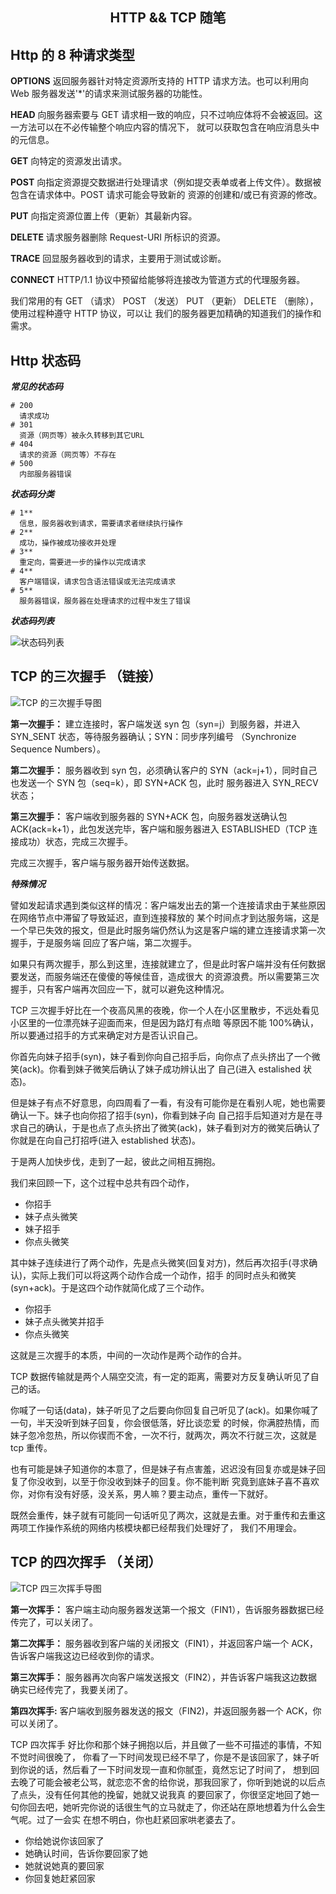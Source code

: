 <h2 align="center">HTTP && TCP 随笔</h2>

## Http 的 8 种请求类型

**OPTIONS**
返回服务器针对特定资源所支持的 HTTP 请求方法。也可以利用向 Web 服务器发送'\*'的请求来测试服务器的功能性。

**HEAD**
向服务器索要与 GET 请求相一致的响应，只不过响应体将不会被返回。这一方法可以在不必传输整个响应内容的情况下，
就可以获取包含在响应消息头中的元信息。

**GET**
向特定的资源发出请求。

**POST**
向指定资源提交数据进行处理请求（例如提交表单或者上传文件）。数据被包含在请求体中。POST 请求可能会导致新的
资源的创建和/或已有资源的修改。

**PUT**
向指定资源位置上传（更新）其最新内容。

**DELETE**
请求服务器删除 Request-URI 所标识的资源。

**TRACE**
回显服务器收到的请求，主要用于测试或诊断。

**CONNECT**
HTTP/1.1 协议中预留给能够将连接改为管道方式的代理服务器。

我们常用的有 GET （请求） POST （发送） PUT （更新） DELETE （删除），使用过程种遵守 HTTP 协议，可以让
我们的服务器更加精确的知道我们的操作和需求。

## Http 状态码

**_常见的状态码_**

```
# 200
  请求成功
# 301
  资源（网页等）被永久转移到其它URL
# 404
  请求的资源（网页等）不存在
# 500
  内部服务器错误
```

**_状态码分类_**

```
# 1**
  信息，服务器收到请求，需要请求者继续执行操作
# 2**
  成功，操作被成功接收并处理
# 3**
  重定向，需要进一步的操作以完成请求
# 4**
  客户端错误，请求包含语法错误或无法完成请求
# 5**
  服务器错误，服务器在处理请求的过程中发生了错误
```

**_状态码列表_**

![状态码列表](../../assets/HttpCode.png)

## TCP 的三次握手 （链接）

![TCP 的三次握手导图](../../assets/TCP3.png)

**第一次握手：**
建立连接时，客户端发送 syn 包（syn=j）到服务器，并进入 SYN_SENT 状态，等待服务器确认；SYN：同步序列编号
（Synchronize Sequence Numbers）。

**第二次握手：**
服务器收到 syn 包，必须确认客户的 SYN（ack=j+1），同时自己也发送一个 SYN 包（seq=k），即 SYN+ACK 包，此时
服务器进入 SYN_RECV 状态；

**第三次握手：**
客户端收到服务器的 SYN+ACK 包，向服务器发送确认包 ACK(ack=k+1），此包发送完毕，客户端和服务器进入
ESTABLISHED（TCP 连接成功）状态，完成三次握手。

完成三次握手，客户端与服务器开始传送数据。

**_特殊情况_**

譬如发起请求遇到类似这样的情况：客户端发出去的第一个连接请求由于某些原因在网络节点中滞留了导致延迟，直到连接释放的
某个时间点才到达服务端，这是一个早已失效的报文，但是此时服务端仍然认为这是客户端的建立连接请求第一次握手，于是服务端
回应了客户端，第二次握手。

如果只有两次握手，那么到这里，连接就建立了，但是此时客户端并没有任何数据要发送，而服务端还在傻傻的等候佳音，造成很大
的资源浪费。所以需要第三次握手，只有客户端再次回应一下，就可以避免这种情况。

TCP 三次握手好比在一个夜高风黑的夜晚，你一个人在小区里散步，不远处看见小区里的一位漂亮妹子迎面而来，但是因为路灯有点暗
等原因不能 100%确认，所以要通过招手的方式来确定对方是否认识自己。

你首先向妹子招手(syn)，妹子看到你向自己招手后，向你点了点头挤出了一个微笑(ack)。你看到妹子微笑后确认了妹子成功辨认出了
自己(进入 estalished 状态)。

但是妹子有点不好意思，向四周看了一看，有没有可能你是在看别人呢，她也需要确认一下。妹子也向你招了招手(syn)，你看到妹子向
自己招手后知道对方是在寻求自己的确认，于是也点了点头挤出了微笑(ack)，妹子看到对方的微笑后确认了你就是在向自己打招呼(进入
established 状态)。

于是两人加快步伐，走到了一起，彼此之间相互拥抱。

我们来回顾一下，这个过程中总共有四个动作，

- 你招手
- 妹子点头微笑
- 妹子招手
- 你点头微笑

其中妹子连续进行了两个动作，先是点头微笑(回复对方)，然后再次招手(寻求确认)，实际上我们可以将这两个动作合成一个动作，招手
的同时点头和微笑(syn+ack)。于是这四个动作就简化成了三个动作。

- 你招手
- 妹子点头微笑并招手
- 你点头微笑

这就是三次握手的本质，中间的一次动作是两个动作的合并。

TCP 数据传输就是两个人隔空交流，有一定的距离，需要对方反复确认听见了自己的话。

你喊了一句话(data)，妹子听见了之后要向你回复自己听见了(ack)。如果你喊了一句，半天没听到妹子回复，你会很低落，好比谈恋爱
的时候，你满腔热情，而妹子忽冷忽热，所以你锲而不舍，一次不行，就两次，两次不行就三次，这就是 tcp 重传。

也有可能是妹子知道你的本意了，但是妹子有点害羞，迟迟没有回复亦或是妹子回复了你没收到，以至于你没收到妹子的回复。你不能判断
究竟到底妹子喜不喜欢你，对你有没有好感，没关系，男人嘛？要主动点，重传一下就好。

既然会重传，妹子就有可能同一句话听见了两次，这就是去重。对于重传和去重这两项工作操作系统的网络内核模块都已经帮我们处理好了，
我们不用理会。

## TCP 的四次挥手 （关闭）

![TCP 四三次挥手导图](../../assets/TCP4.png)

**第一次挥手：**
客户端主动向服务器发送第一个报文（FIN1），告诉服务器数据已经传完了，可以关闭了。

**第二次挥手：**
服务器收到客户端的关闭报文（FIN1），并返回客户端一个 ACK，告诉客户端我这边已经收到你的请求。

**第三次挥手：**
服务器再次向客户端发送报文（FIN2），并告诉客户端我这边数据确实已经传完了，我要关闭了。

**第四次挥手:**
客户端收到服务器发送的报文（FIN2)，并返回服务器一个 ACK，你可以关闭了。

TCP 四次挥手 好比你和那个妹子拥抱以后，并且做了一些不可描述的事情，不知不觉时间很晚了，
你看了一下时间发现已经不早了，你是不是该回家了，妹子听到你说的话，然后看了一下时间发现一直和你腻歪，竟然忘记了时间了，
想到回去晚了可能会被老公骂，就恋恋不舍的给你说，那我回家了，你听到她说的以后点了点头，没有任何其他的挽留，她就又说我真
的要回家了，你很坚定地回了她一句你回去吧，她听完你说的话很生气的立马就走了，你还站在原地想着为什么会生气呢。过了一会实
在想不明白，你也赶紧回家哄老婆去了。

- 你给她说你该回家了
- 她确认时间，告诉你要回家了她
- 她就说她真的要回家
- 你回复她赶紧回家
